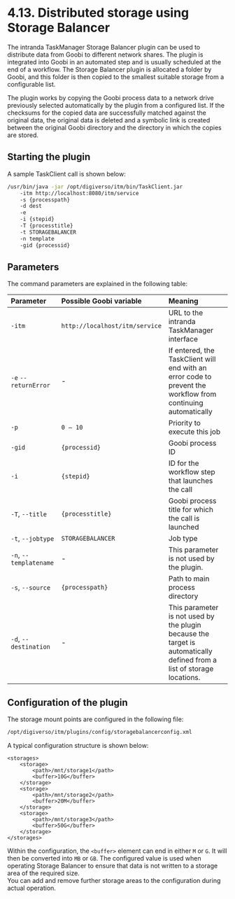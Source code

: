 # 4.13. Distributed storage using Storage Balancer

The intranda TaskManager Storage Balancer plugin can be used to distribute data from Goobi to different network shares. The plugin is integrated into Goobi in an automated step and is usually scheduled at the end of a workflow. The Storage Balancer plugin is allocated a folder by Goobi, and this folder is then copied to the smallest suitable storage from a configurable list.

The plugin works by copying the Goobi process data to a network drive previously selected automatically by the plugin from a configured list. If the checksums for the copied data are successfully matched against the original data, the original data is deleted and a symbolic link is created between the original Goobi directory and the directory in which the copies are stored.

## Starting the plugin

A sample TaskClient call is shown below:

```bash
/usr/bin/java -jar /opt/digiverso/itm/bin/TaskClient.jar 
    -itm http://localhost:8080/itm/service 
    -s {processpath} 
    -d dest 
    -e 
    -i {stepid} 
    -T {processtitle} 
    -t STORAGEBALANCER 
    -n template 
    -gid {processid}
```

## Parameters

The command parameters are explained in the following table:

| Parameter | Possible Goobi variable | Meaning |
| :--- | :--- | :--- |
| `-itm` | `http://localhost/itm/service` | URL to the intranda TaskManager interface |
| `-e` `--returnError` | - | If entered, the TaskClient will end with an error code to prevent the workflow from continuing automatically |
| `-p` | `0 – 10` | Priority to execute this job |
| `-gid` | `{processid}` | Goobi process ID |
| `-i` | `{stepid}` | ID for the workflow step that launches the call |
| `-T`, `--title` | `{processtitle}` | Goobi process title for which the call is launched |
| `-t`, `--jobtype` | `STORAGEBALANCER` | Job type |
| `-n`, `--templatename` | - | This parameter is not used by the plugin. |
| `-s`, `--source` | `{processpath}` | Path to main process directory |
| `-d`, `--destination` | - | This parameter is not used by the plugin because the target is automatically defined from a list of storage locations. |

## Configuration of the plugin

The storage mount points are configured in the following file:

```bash
/opt/digiverso/itm/plugins/config/storagebalancerconfig.xml
```

A typical configuration structure is shown below:

```markup
<storages>
    <storage>
        <path>/mnt/storage1</path>
        <buffer>10G</buffer>
    </storage>
    <storage>
        <path>/mnt/storage2</path>
        <buffer>20M</buffer>
    </storage>
    <storage>
        <path>/mnt/storage3</path>
        <buffer>50G</buffer>
    </storage>
</storages>
```

Within the configuration, the `<buffer>` element can end in either `M` or `G`. It will then be converted into `MB` or `GB`. The configured value is used when operating Storage Balancer to ensure that data is not written to a storage area of the required size.  
You can add and remove further storage areas to the configuration during actual operation.

